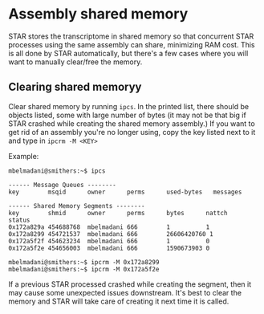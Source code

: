 # Assembly  shared memory
STAR stores the transcriptome in shared memory so that concurrent STAR processes using the same assembly can share, minimizing RAM cost. This is all done by STAR automatically, but there's a few cases where you will want to manually clear/free the memory.

## Clearing shared memoryy

Clear shared memory by running `ipcs`. In the printed list, there should be objects listed, some with large number of bytes (it may not be that big if STAR crashed while creating the shared memory assembly.) If you want to get rid of an assembly you're no longer using, copy the key listed next to it and type in `ipcrm -M <KEY>`

Example:
```
mbelmadani@smithers:~$ ipcs

------ Message Queues --------
key        msqid      owner      perms      used-bytes   messages

------ Shared Memory Segments --------
key        shmid      owner      perms      bytes      nattch     status
0x172a829a 454688768  mbelmadani 666        1          1
0x172a8299 454721537  mbelmadani 666        26606420760 1
0x172a5f2f 454623234  mbelmadani 666        1          0
0x172a5f2e 454656003  mbelmadani 666        1590673903 0

mbelmadani@smithers:~$ ipcrm -M 0x172a8299
mbelmadani@smithers:~$ ipcrm -M 0x172a5f2e

```

If a previous STAR processed crashed while creating the segment, then it may cause some unexpected issues downstream. It's best to clear the memory and STAR will take care of creating it next time it is called.
